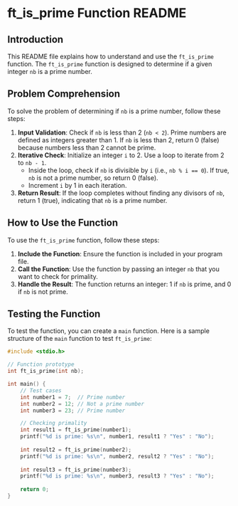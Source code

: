 # ft_is_prime Function README

## Introduction
This README file explains how to understand and use the `ft_is_prime` function. The `ft_is_prime` function is designed to determine if a given integer `nb` is a prime number.

## Problem Comprehension
To solve the problem of determining if `nb` is a prime number, follow these steps:

1. **Input Validation**: Check if `nb` is less than 2 (`nb < 2`). Prime numbers are defined as integers greater than 1. If `nb` is less than 2, return 0 (false) because numbers less than 2 cannot be prime.
2. **Iterative Check**: Initialize an integer `i` to 2. Use a loop to iterate from 2 to `nb - 1`.
   - Inside the loop, check if `nb` is divisible by `i` (i.e., `nb % i == 0`). If true, `nb` is not a prime number, so return 0 (false).
   - Increment `i` by 1 in each iteration.
3. **Return Result**: If the loop completes without finding any divisors of `nb`, return 1 (true), indicating that `nb` is a prime number.

## How to Use the Function
To use the `ft_is_prime` function, follow these steps:

1. **Include the Function**: Ensure the function is included in your program file.
2. **Call the Function**: Use the function by passing an integer `nb` that you want to check for primality.
3. **Handle the Result**: The function returns an integer: 1 if `nb` is prime, and 0 if `nb` is not prime.

## Testing the Function
To test the function, you can create a `main` function. Here is a sample structure of the `main` function to test `ft_is_prime`:

```c
#include <stdio.h>

// Function prototype
int ft_is_prime(int nb);

int main() {
    // Test cases
    int number1 = 7;  // Prime number
    int number2 = 12; // Not a prime number
    int number3 = 23; // Prime number

    // Checking primality
    int result1 = ft_is_prime(number1);
    printf("%d is prime: %s\n", number1, result1 ? "Yes" : "No");
    
    int result2 = ft_is_prime(number2);
    printf("%d is prime: %s\n", number2, result2 ? "Yes" : "No");
    
    int result3 = ft_is_prime(number3);
    printf("%d is prime: %s\n", number3, result3 ? "Yes" : "No");
    
    return 0;
}
```